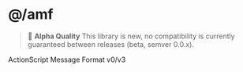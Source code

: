 # @/amf

> 📝 **Alpha Quality**
> This library is new, no compatibility is currently guaranteed between releases (beta, semver 0.0.x).

ActionScript Message Format v0/v3